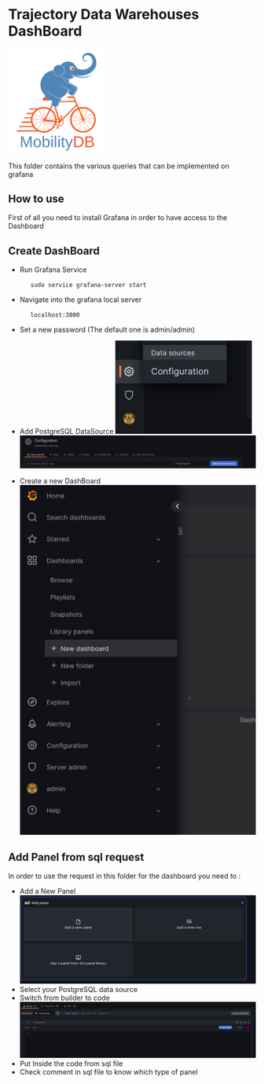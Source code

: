 Trajectory Data Warehouses DashBoard
==================================
<img src="../doc/images/mobilitydb-logo.svg" width="200" alt="MobilityDB Logo" />

This folder contains the various queries that can be implemented on grafana


How to use
-------------

First of all you need to install Grafana in order to have access to the Dashboard

## Create DashBoard

* Run Grafana Service

         sudo service grafana-server start
* Navigate into the grafana local server

         localhost:3000
* Set a new password (The default one is admin/admin)
* Add PostgreSQL DataSource
  <img src="../doc/images/datasource.jpg" alt="Configuration Datasource" />
  <img src="../doc/images/add_new_datasource.jpg"  alt="Adding Datasource" />
* Create a new DashBoard
  <img src="../doc/images/new_dashboard.jpg"  alt="New DashBoard" />


## Add Panel from sql request

In order to use the request in this folder for the dashboard you need to :

* Add a New Panel
  <img src="../doc/images/add_panel.jpg"  alt="Add a New Panel" />
* Select your PostgreSQL data source
* Switch from builder to code
  <img src="../doc/images/panel_to_code.jpg"  alt="Add a New Panel" />
* Put Inside the code from sql file
* Check comment in sql file to know which type of panel